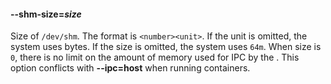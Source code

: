 #### **--shm-size**=*size*

Size of `/dev/shm`. The format is `<number><unit>`.
If the unit is omitted, the system uses bytes. If the size is omitted, the system uses `64m`.
When size is `0`, there is no limit on the amount of memory used for IPC by the <POD-OR-CONTAINER>. This option conflicts with **--ipc=host** when running containers.
